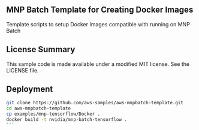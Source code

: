 ## MNP Batch Template for Creating Docker Images

Template scripts to setup Docker Images compatible with running on MNP Batch

## License Summary

This sample code is made available under a modified MIT license. See the LICENSE file.

## Deployment

````bash
git clone https://github.com/aws-samples/aws-mnpbatch-template.git
cd aws-mnpbatch-template
cp examples/mnp-tensorflow/Docker .
docker build -t nvidia/mnp-batch-tensorflow .
```
